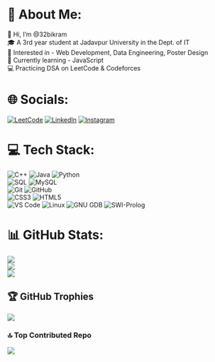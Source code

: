 # 💫 About Me:
👋 Hi, I’m @32bikram  
🎓 A 3rd year student at Jadavpur University in the Dept. of IT  
👀 Interested in - Web Development, Data Engineering, Poster Design  
🌱 Currently learning - JavaScript    
💻 Practicing DSA on LeetCode & Codeforces  

# 🌐 Socials:
[![LeetCode](https://img.shields.io/badge/LeetCode-%23FFA116.svg?logo=LeetCode&logoColor=white)](https://leetcode.com/u/kiertolainen/)
[![LinkedIn](https://img.shields.io/badge/LinkedIn-%230077B5.svg?logo=linkedin&logoColor=white)](https://www.linkedin.com/in/bikram-sarkar-b90521257/) 
[![Instagram](https://img.shields.io/badge/Instagram-%23E4405F.svg?logo=Instagram&logoColor=white)](https://www.instagram.com/bikramdsarkar/)

# 💻 Tech Stack:
![C++](https://img.shields.io/badge/c++-%2300599C.svg?style=for-the-badge&logo=c%2B%2B&logoColor=white) 
![Java](https://img.shields.io/badge/java-%23ED8B00.svg?style=for-the-badge&logo=openjdk&logoColor=white) 
![Python](https://img.shields.io/badge/python-%233776AB.svg?style=for-the-badge&logo=python&logoColor=white)  
![SQL](https://img.shields.io/badge/sql-%2300f.svg?style=for-the-badge&logo=sqlite&logoColor=white) 
![MySQL](https://img.shields.io/badge/mysql-%2300f.svg?style=for-the-badge&logo=mysql&logoColor=white)  
![Git](https://img.shields.io/badge/git-%23F05033.svg?style=for-the-badge&logo=git&logoColor=white) 
![GitHub](https://img.shields.io/badge/github-%23121011.svg?style=for-the-badge&logo=github&logoColor=white)  
![CSS3](https://img.shields.io/badge/css3-%231572B6.svg?style=for-the-badge&logo=css3&logoColor=white) 
![HTML5](https://img.shields.io/badge/html5-%23E34F26.svg?style=for-the-badge&logo=html5&logoColor=white)  
![VS Code](https://img.shields.io/badge/VSCode-0078d7.svg?style=for-the-badge&logo=visual-studio-code&logoColor=white) 
![Linux](https://img.shields.io/badge/Linux-FCC624?style=for-the-badge&logo=linux&logoColor=black) 
![GNU GDB](https://img.shields.io/badge/GNU%20GDB-000000?style=for-the-badge&logo=gnu&logoColor=white)
![SWI-Prolog](https://img.shields.io/badge/SWI--Prolog-8A2BE2?style=for-the-badge&logo=prolog&logoColor=white)
# 📊 GitHub Stats:
![](https://github-readme-stats.vercel.app/api?username=32bikram&theme=material-palenight&hide_border=false&include_all_commits=true&count_private=false)<br/>
![](https://github-readme-streak-stats.herokuapp.com/?user=32bikram&theme=material-palenight&hide_border=false)<br/>
![](https://github-readme-stats.vercel.app/api/top-langs/?username=32bikram&theme=material-palenight&hide_border=false&include_all_commits=true&count_private=false&layout=compact)

## 🏆 GitHub Trophies
![](https://github-profile-trophy.vercel.app/?username=32bikram&theme=onedark&no-frame=false&no-bg=false&margin-w=4)

### 🔝 Top Contributed Repo
![](https://github-contributor-stats.vercel.app/api?username=32bikram&limit=5&theme=dark&combine_all_yearly_contributions=true)
